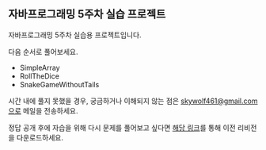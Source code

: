 ## 자바프로그래밍 5주차 실습 프로젝트
자바프로그래밍 5주차 실습용 프로젝트입니다.

다음 순서로 풀어보세요.

- SimpleArray
- RollTheDice
- SnakeGameWithoutTails

시간 내에 풀지 못했을 경우, 궁금하거나 이해되지 않는 점은 skywolf461@gmail.com으로 메일을 전송하세요.

정답 공개 후에 자습을 위해 다시 문제를 풀어보고 싶다면 [해당 링크](https://github.com/java-lesson-cbnu/java-part-3/tree/83eccf020f168288cc4ec92468092fd36f031976)를 통해 이전 리비전을 다운로드하세요.
